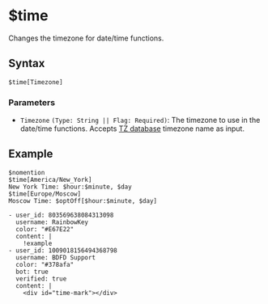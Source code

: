 # $time
Changes the timezone for date/time functions.

## Syntax
```
$time[Timezone]
```

### Parameters
- `Timezone` `(Type: String || Flag: Required)`: The timezone to use in the date/time functions. Accepts [TZ database](https://en.wikipedia.org/wiki/List_of_tz_database_time_zones) timezone name as input.

## Example
```
$nomention
$time[America/New_York]
New York Time: $hour:$minute, $day
$time[Europe/Moscow]
Moscow Time: $optOff[$hour:$minute, $day]
```

```discord yaml
- user_id: 803569638084313098
  username: RainbowKey
  color: "#E67E22"
  content: |
    !example 
- user_id: 1009018156494368798
  username: BDFD Support
  color: "#378afa"
  bot: true
  verified: true
  content: |
    <div id="time-mark"></div>
```

<script src="../theme/livetime.js"></script>
